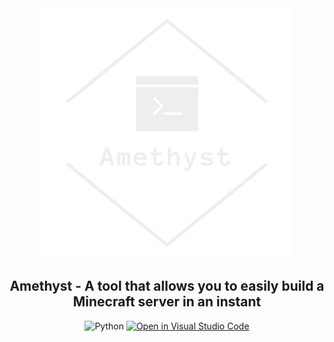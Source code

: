 <div align="center">
  <a href="https://github.com/RuskLabo/Amethyst">
    <img alt="Logo" src="https://github.com/RuskLabo/Amethyst/blob/main/img/logo_transparent.png?raw=true" width="400" height="400">
  </a>
</div>

<h2 align="center">
  Amethyst - A tool that allows you to easily build a Minecraft server in an instant 
</h2>

<div align="center">

![Python](https://img.shields.io/badge/Python-FFD43B?style=for-the-badge&logo=python&logoColor=blue)
[![Open in Visual Studio Code](https://img.shields.io/static/v1?logo=visualstudiocode&label=&message=Open%20in%20Visual%20Studio%20Code&labelColor=2c2c32&color=007acc&logoColor=007acc)](https://open.vscode.dev/RuskLabo/Amethyst)


</div>